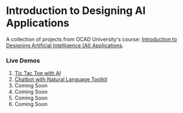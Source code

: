 # Introduction to Designing AI Applications

A collection of projects from OCAD University's course: [Introduction to Designing Artificial Intelligence (AI) Applications](https://continuingstudies.ocadu.ca/search/publicCourseSearchDetails.do?method=load&courseId=12164429).

### Live Demos

1. [Tic Tac Toe with AI](https://eileenxue.github.io/Intro-Design-AI-Apps/01-tic-tac-toe-with-AI/)
2. [Chatbot with Natural Language Toolkit](https://eileenxue.github.io/Intro-Design-AI-Apps/02-chatbot-with-nltk/)
3. Coming Soon
4. Coming Soon
5. Coming Soon
6. Coming Soon
